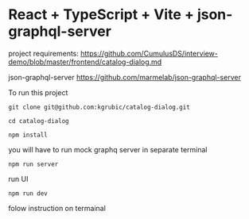 # React + TypeScript + Vite + json-graphql-server

project requirements: https://github.com/CumulusDS/interview-demo/blob/master/frontend/catalog-dialog.md

json-graphql-server https://github.com/marmelab/json-graphql-server

To run this project

`git clone git@github.com:kgrubic/catalog-dialog.git`

`cd catalog-dialog`

`npm install`

you will have to run mock graphq server in separate terminal

`npm run server`

run UI

`npm run dev`

folow instruction on termainal
